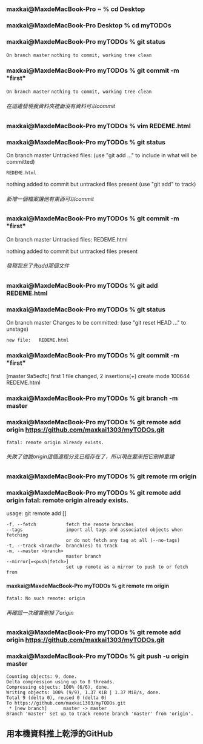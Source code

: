 ### maxkai@MaxdeMacBook-Pro ~ % cd Desktop 

### maxkai@MaxdeMacBook-Pro Desktop % cd myTODOs 

### maxkai@MaxdeMacBook-Pro myTODOs % git status

`On branch master`
`nothing to commit, working tree clean`


### maxkai@MaxdeMacBook-Pro myTODOs % git commit -m "first"
`On branch master`
`nothing to commit, working tree clean`

###### 在這邊發現我資料夾裡面沒有資料可以commit

### maxkai@MaxdeMacBook-Pro myTODOs % vim REDEME.html
### maxkai@MaxdeMacBook-Pro myTODOs % git status
On branch master
Untracked files:
  (use "git add <file>..." to include in what will be committed)

    REDEME.html

nothing added to commit but untracked files present (use "git add" to track)

###### 新增一個檔案讓他有東西可以commit


### maxkai@MaxdeMacBook-Pro myTODOs % git commit -m "first"
On branch master
Untracked files:
    REDEME.html

nothing added to commit but untracked files present

###### 發現我忘了先add那個文件

### maxkai@MaxdeMacBook-Pro myTODOs % git add REDEME.html 
### maxkai@MaxdeMacBook-Pro myTODOs % git status
On branch master
Changes to be committed:
  (use "git reset HEAD <file>..." to unstage)

    new file:   REDEME.html

### maxkai@MaxdeMacBook-Pro myTODOs % git commit -m "first"
[master 9a5edfc] first
 1 file changed, 2 insertions(+)
 create mode 100644 REDEME.html
 
 ### maxkai@MaxdeMacBook-Pro myTODOs % git branch -m master
 ### maxkai@MaxdeMacBook-Pro myTODOs % git remote add origin https://github.com/maxkai1303/myTODOs.git
`fatal: remote origin already exists.`

###### 失敗了他說origin這個遠程分支已經存在了，所以現在要來把它刪掉重建

### maxkai@MaxdeMacBook-Pro myTODOs % git remote rm origin
### maxkai@MaxdeMacBook-Pro myTODOs % git remote add origin fatal: remote origin already exists.
usage: git remote add [<options>] <name> <url>

    -f, --fetch           fetch the remote branches
    --tags                import all tags and associated objects when fetching
                          or do not fetch any tag at all (--no-tags)
    -t, --track <branch>  branch(es) to track
    -m, --master <branch>
                          master branch
    --mirror[=<push|fetch>]
                          set up remote as a mirror to push to or fetch from

#### maxkai@MaxdeMacBook-Pro myTODOs % git remote rm origin
`fatal: No such remote: origin`

###### 再確認一次確實刪掉了origin

### maxkai@MaxdeMacBook-Pro myTODOs % git remote add origin https://github.com/maxkai1303/myTODOs.git
### maxkai@MaxdeMacBook-Pro myTODOs % git push -u origin master

    Counting objects: 9, done.
    Delta compression using up to 8 threads.
    Compressing objects: 100% (6/6), done.
    Writing objects: 100% (9/9), 1.37 KiB | 1.37 MiB/s, done.
    Total 9 (delta 0), reused 0 (delta 0)
    To https://github.com/maxkai1303/myTODOs.git
     * [new branch]      master -> master
    Branch 'master' set up to track remote branch 'master' from 'origin'.
    
## 用本機資料推上乾淨的GitHub
